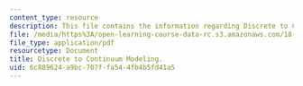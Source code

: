 ```yaml
---
content_type: resource
description: This file contains the information regarding Discrete to Continuum Modeling.
file: /media/https%3A/open-learning-course-data-rc.s3.amazonaws.com/18-311-principles-of-applied-mathematics-spring-2014/6c889624a9bc707ffa544fb4b5fd41a5_MIT18_311S14_DiscreteTo.pdf
file_type: application/pdf
resourcetype: Document
title: Discrete to Continuum Modeling.
uid: 6c889624-a9bc-707f-fa54-4fb4b5fd41a5
---
```

